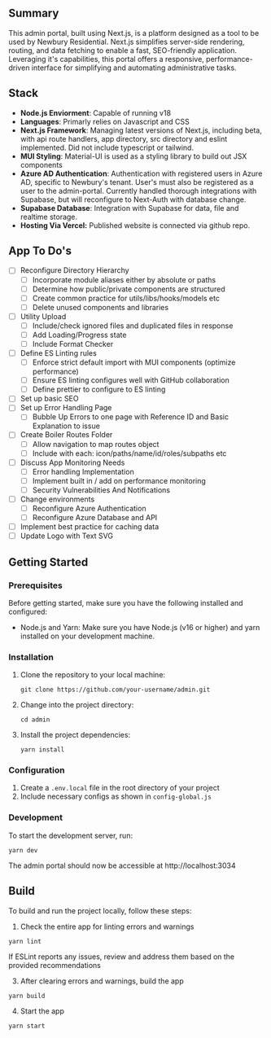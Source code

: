 ## Summary

This admin portal, built using Next.js, is a platform designed as a tool to be used by Newbury Residential. Next.js simplifies server-side rendering, routing, and data fetching to enable a fast, SEO-friendly application. Leveraging it's capabilities, this portal offers a responsive, performance-driven interface for simplifying and automating administrative tasks.

## Stack

- **Node.js Enviorment**: Capable of running v18
- **Languages**: Primarly relies on Javascript and CSS
- **Next.js Framework**:  Managing latest versions of Next.js, including beta, with api route handlers, app directory, src directory and eslint implemented. Did not include typescript or tailwind.
- **MUI Styling**: Material-UI is used as a styling library to build out JSX components
- **Azure AD Authentication**: Authentication with registered users in Azure AD, specific to Newbury's tenant. User's must also be registered as a user to the admin-portal. Currently handled thorough integrations with Supabase, but will reconfigure to Next-Auth with database change.
- **Supabase Database**: Integration with Supabase for data, file and realtime storage.
- **Hosting Via Vercel:** Published website is connected via github repo.

## App To Do's

 - [ ] Reconfigure Directory Hierarchy
	 - [ ] Incorporate module aliases either by absolute or paths
	 - [ ] Determine how public/private components are structured
	 - [ ] Create common practice for utils/libs/hooks/models etc
	 - [ ] Delete unused components and libraries

- [ ] Utility Upload
  - [ ] Include/check ignored files and duplicated files in response
  - [ ] Add Loading/Progress state
  - [ ] Include Format Checker
	
- [ ] Define ES Linting rules
	- [ ] Enforce strict default import with MUI components (optimize performance)
	- [ ] Ensure ES linting configures well with GitHub collaboration
	- [ ] Define prettier to configure to ES linting
	
- [ ] Set up basic SEO
- [ ] Set up Error Handling Page
	- [ ] Bubble Up Errors to one page with Reference ID and Basic Explanation to issue
	
- [ ] Create Boiler Routes Folder
	- [ ] Allow navigation to map routes object
	- [ ] Include with each: icon/paths/name/id/roles/subpaths etc 
	
 - [ ] Discuss App Monitoring Needs
	 - [ ]  Error handling Implementation
	- [ ] Implement built in / add on performance monitoring
	- [ ] Security Vulnerabilities And Notifications

- [ ] Change environments
	- [ ] Reconfigure Azure Authentication
	- [ ] Reconfigure Azure Database and API
	
- [ ] Implement best practice for caching data
- [ ] Update Logo with Text SVG

## Getting Started

### Prerequisites

Before getting started, make sure you have the following installed and configured:

- Node.js and Yarn: Make sure you have Node.js (v16 or higher) and yarn installed on your development machine.

### Installation

1. Clone the repository to your local machine:
        
    ```
   git clone https://github.com/your-username/admin.git
    ```
    
3. Change into the project directory:
        
    ```
   cd admin
    ```
    
5. Install the project dependencies:
        
    ```
   yarn install
    ```

### Configuration

1. Create a `.env.local` file in the root directory of your project
2. Include necessary configs as shown in `config-global.js` 

### Development

To start the development server, run:

```
yarn dev
```

The admin portal should now be accessible at http://localhost:3034

## Build
To build and run the project locally, follow these steps: 

1. Check the entire app for linting errors and warnings
  ```
  yarn lint
  ```

If ESLint reports any issues, review and address them based on the provided recommendations

3. After clearing errors and warnings, build the app
```
yarn build
```
4. Start the app
```
yarn start
```



